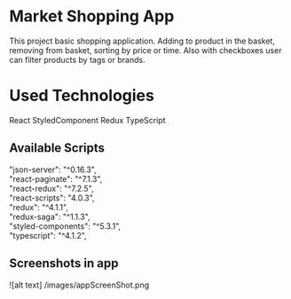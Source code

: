 # Market Shopping App

This project basic shopping application. Adding to product in the basket, removing from basket, sorting by price or time. Also with checkboxes user can filter products by tags or brands.

# Used Technologies
React
StyledComponent
Redux
TypeScript
## Available Scripts

"json-server": "^0.16.3", <br />
"react-paginate": "^7.1.3", <br />
"react-redux": "^7.2.5", <br />
"react-scripts": "4.0.3", <br />
"redux": "^4.1.1", <br />
"redux-saga": "^1.1.3", <br />
"styled-components": "^5.3.1", <br />
"typescript": "^4.1.2", <br />

## Screenshots in app
![alt text] /images/appScreenShot.png

